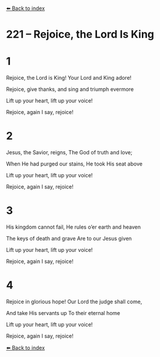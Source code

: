 [⬅️ Back to index](../README.md)

# 221 – Rejoice, the Lord Is King





# 1

Rejoice, the Lord is King! Your Lord and King adore!

Rejoice, give thanks, and sing and triumph evermore

Lift up your heart, lift up your voice!

Rejoice, again I say, rejoice!



# 2

Jesus, the Savior, reigns, The God of truth and love;

When He had purged our stains, He took His seat above

Lift up your heart, lift up your voice!

Rejoice, again I say, rejoice!



# 3

His kingdom cannot fail, He rules o’er earth and heaven

The keys of death and grave Are to our Jesus given

Lift up your heart, lift up your voice!

Rejoice, again I say, rejoice!



# 4

Rejoice in glorious hope! Our Lord the judge shall come,

And take His servants up To their eternal home

Lift up your heart, lift up your voice!

Rejoice, again I say, rejoice!

[⬅️ Back to index](../README.md)
